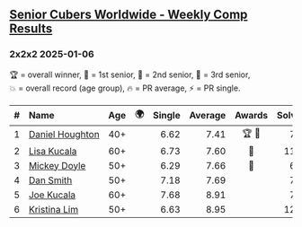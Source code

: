 <style>table {white-space: nowrap;}</style>
<link rel="stylesheet" type="text/css" href="/scw-comp/css/flags.css" />

## [Senior Cubers Worldwide - Weekly Comp Results](/scw-comp/results/)
### 2x2x2 2025-01-06

<span style="white-space: nowrap;">🏆 = overall winner</span>, <span style="white-space: nowrap;">🥇 = 1st senior</span>, <span style="white-space: nowrap;">🥈 = 2nd senior</span>, <span style="white-space: nowrap;">🥉 = 3rd senior</span>, <span style="white-space: nowrap;">💥 = overall record (age group)</span>, <span style="white-space: nowrap;">🔥 = PR average</span>, <span style="white-space: nowrap;">⚡ = PR single</span>.

| # | Name | Age | 🌍 | Single | Average | Awards | Solve 1 | Solve 2 | Solve 3 | Solve 4 | Solve 5 | Video |
| :--: | :-- | :--: | :--: | --: | --: | :--: | --: | --: | --: | --: | --: | :-- |
| 1 | [Daniel Houghton](../../persons/daniel_houghton/222.md) | 40+ | <i class="flag flag-CH" /> | 6.62 | 7.41 | 🏆 🥇 | 7.31 | 6.62 | 7.45 | 7.48 | 7.91 | [Desktop](https://www.facebook.com/events/595415366757855/permalink/601842526115139) / [Mobile](https://m.facebook.com/events/595415366757855?view=permalink&id=601842526115139) |
| 2 | [Lisa Kucala](../../persons/lisa_kucala/222.md) | 60+ | <i class="flag flag-US" /> | 6.73 | 7.60 | 🥈 | 11.25 | 7.32 | 6.73 | 7.21 | 8.27 | [Desktop](https://www.facebook.com/events/595415366757855/permalink/605662602399798) / [Mobile](https://m.facebook.com/events/595415366757855?view=permalink&id=605662602399798) |
| 3 | [Mickey Doyle](../../persons/mickey_doyle/222.md) | 50+ | <i class="flag flag-US" /> | 6.29 | 7.66 | 🥉 | 6.43 | 13.38 | 6.29 | 7.23 | 9.33 | [Desktop](https://www.facebook.com/events/595415366757855/permalink/605046175794774) / [Mobile](https://m.facebook.com/events/595415366757855?view=permalink&id=605046175794774) |
| 4 | [Dan Smith](../../persons/dan_smith/222.md) | 50+ | <i class="flag flag-US" /> | 7.18 | 7.69 |  | 7.92 | 7.18 | 7.93 | 8.04 | 7.22 | [Desktop](https://www.facebook.com/events/595415366757855/permalink/605586419074083) / [Mobile](https://m.facebook.com/events/595415366757855?view=permalink&id=605586419074083) |
| 5 | [Joe Kucala](../../persons/joe_kucala/222.md) | 60+ | <i class="flag flag-US" /> | 7.68 | 8.91 |  | 7.68 | 9.21 | 7.71 | DNF | 9.82 | [Desktop](https://www.facebook.com/events/595415366757855/permalink/601179852848073) / [Mobile](https://m.facebook.com/events/595415366757855?view=permalink&id=601179852848073) |
| 6 | [Kristina Lim](../../persons/kristina_lim/222.md) | 50+ | <i class="flag flag-US" /> | 6.63 | 8.95 |  | 12.20 | 6.63 | 11.43 | 8.25 | 7.17 | [Desktop](https://www.facebook.com/1045330593/videos/1141379717561509) / [Mobile](https://m.facebook.com/1045330593/videos/1141379717561509) |

<!-- Global site tag (gtag.js) - Google Analytics -->
<script async src="https://www.googletagmanager.com/gtag/js?id=UA-86348435-3"></script>
<script>window.dataLayer = window.dataLayer || []; function gtag() {dataLayer.push(arguments);} gtag('js', new Date()); gtag('config', 'UA-86348435-3');</script>
